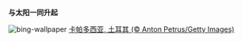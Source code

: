 
**与太阳一同升起**

![bing-wallpaper](https://www.bing.com/th?id=OHR.BalloonsTurkey_ZH-CN2791109350_1920x1080.jpg)
[卡帕多西亚, 土耳其 (© Anton Petrus/Getty Images)](https://www.bing.com/search?q=%E5%8D%A1%E5%B8%95%E5%A4%9A%E8%A5%BF%E4%BA%9A&amp;form=hpcapt&amp;mkt=zh-cn)
  